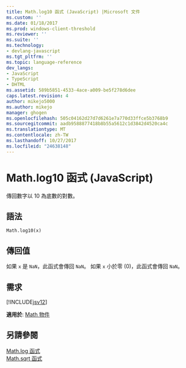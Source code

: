```yaml
---
title: Math.log10 函式 (JavaScript) |Microsoft 文件
ms.custom: ''
ms.date: 01/18/2017
ms.prod: windows-client-threshold
ms.reviewer: ''
ms.suite: ''
ms.technology:
- devlang-javascript
ms.tgt_pltfrm: ''
ms.topic: language-reference
dev_langs:
- JavaScript
- TypeScript
- DHTML
ms.assetid: 589b5851-4533-4ace-a009-be5f278d6dee
caps.latest.revision: 4
author: mikejo5000
ms.author: mikejo
manager: ghogen
ms.openlocfilehash: 505c04162d27d7d6261e7a770d33ffce5b3768b9
ms.sourcegitcommit: aadb9588877418b8b55a5612c1d3842d4520ca4c
ms.translationtype: MT
ms.contentlocale: zh-TW
ms.lasthandoff: 10/27/2017
ms.locfileid: "24638148"
---
```

# <a name="mathlog10-function-javascript"></a>Math.log10 函式 (JavaScript)
傳回數字以 10 為底數的對數。  
  
## <a name="syntax"></a>語法  
  
```  
Math.log10(x)   
```  
  
## <a name="return-value"></a>傳回值  
 如果 `x` 是 `NaN`，此函式會傳回 `NaN`。 如果 `x` 小於零 (0)，此函式會傳回 `NaN`。  
  
## <a name="requirements"></a>需求  
 [!INCLUDE[jsv12](../../javascript/reference/includes/jsv12-md.md)]  
  
 **適用於**: [Math 物件](../../javascript/reference/math-object-javascript.md)  
  
## <a name="see-also"></a>另請參閱  
 [Math.log 函式](../../javascript/reference/math-log-function-javascript.md)   
 [Math.sqrt 函式](../../javascript/reference/math-sqrt-function-javascript.md)